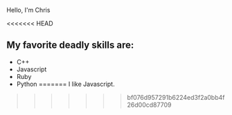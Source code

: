 

Hello, I'm Chris

<<<<<<< HEAD
## My favorite deadly skills are:

* C++
* Javascript
* Ruby
* Python
=======
I like Javascript.
>>>>>>> bf076d957291b6224ed3f2a0bb4f26d00cd87709
